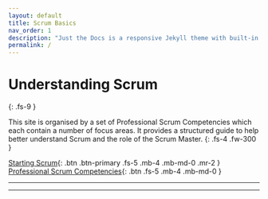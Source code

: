 ```yaml
---
layout: default
title: Scrum Basics
nav_order: 1
description: "Just the Docs is a responsive Jekyll theme with built-in search that is easily customizable and hosted on GitHub Pages."
permalink: /
---
```


# Understanding Scrum
{: .fs-9 }

This site is organised by a set of Professional Scrum Competencies which each contain a number of focus areas. It provides a structured guide to help better understand Scrum and the role of the Scrum Master.
{: .fs-4 .fw-300 }

[Starting Scrum](#getting-started){: .btn .btn-primary .fs-5 .mb-4 .mb-md-0 .mr-2 } [Professional Scrum Competencies](https://github.com/pmarsceill/just-the-docs){: .btn .fs-5 .mb-4 .mb-md-0 }

---


---
